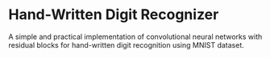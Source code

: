 # Hand-Written Digit Recognizer

A simple and practical implementation of convolutional neural networks with residual blocks for hand-written digit recognition using MNIST dataset.
